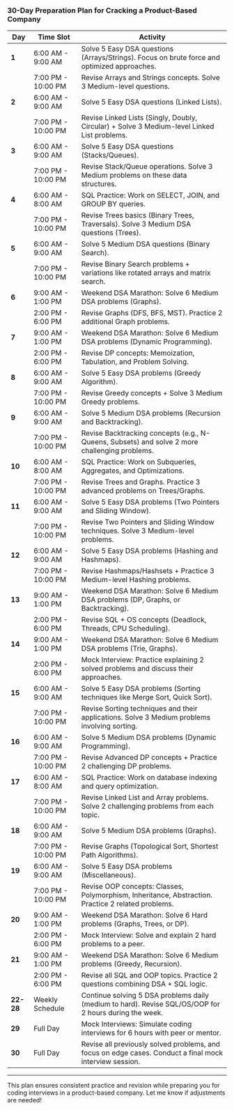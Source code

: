 ### **30-Day Preparation Plan for Cracking a Product-Based Company**

| **Day** | **Time Slot**         | **Activity**                                                                                                                                 |
|---------|-----------------------|---------------------------------------------------------------------------------------------------------------------------------------------|
| **1**   | 6:00 AM - 9:00 AM     | Solve 5 Easy DSA questions (Arrays/Strings). Focus on brute force and optimized approaches.                                                  |
|         | 7:00 PM - 10:00 PM    | Revise Arrays and Strings concepts. Solve 3 Medium-level questions.                                                                         |
| **2**   | 6:00 AM - 9:00 AM     | Solve 5 Easy DSA questions (Linked Lists).                                                                                                 |
|         | 7:00 PM - 10:00 PM    | Revise Linked Lists (Singly, Doubly, Circular) + Solve 3 Medium-level Linked List problems.                                                 |
| **3**   | 6:00 AM - 9:00 AM     | Solve 5 Easy DSA questions (Stacks/Queues).                                                                                                |
|         | 7:00 PM - 10:00 PM    | Revise Stack/Queue operations. Solve 3 Medium problems on these data structures.                                                           |
| **4**   | 6:00 AM - 8:00 AM     | SQL Practice: Work on SELECT, JOIN, and GROUP BY queries.                                                                                  |
|         | 7:00 PM - 10:00 PM    | Revise Trees basics (Binary Trees, Traversals). Solve 3 Medium DSA questions (Trees).                                                      |
| **5**   | 6:00 AM - 9:00 AM     | Solve 5 Medium DSA questions (Binary Search).                                                                                              |
|         | 7:00 PM - 10:00 PM    | Revise Binary Search problems + variations like rotated arrays and matrix search.                                                          |
| **6**   | 9:00 AM - 1:00 PM     | Weekend DSA Marathon: Solve 6 Medium DSA problems (Graphs).                                                                                |
|         | 2:00 PM - 6:00 PM     | Revise Graphs (DFS, BFS, MST). Practice 2 additional Graph problems.                                                                       |
| **7**   | 9:00 AM - 1:00 PM     | Weekend DSA Marathon: Solve 6 Medium DSA problems (Dynamic Programming).                                                                  |
|         | 2:00 PM - 6:00 PM     | Revise DP concepts: Memoization, Tabulation, and Problem Solving.                                                                          |
| **8**   | 6:00 AM - 9:00 AM     | Solve 5 Easy DSA problems (Greedy Algorithm).                                                                                              |
|         | 7:00 PM - 10:00 PM    | Revise Greedy concepts + Solve 3 Medium Greedy problems.                                                                                   |
| **9**   | 6:00 AM - 9:00 AM     | Solve 5 Medium DSA problems (Recursion and Backtracking).                                                                                  |
|         | 7:00 PM - 10:00 PM    | Revise Backtracking concepts (e.g., N-Queens, Subsets) and solve 2 more challenging problems.                                               |
| **10**  | 6:00 AM - 8:00 AM     | SQL Practice: Work on Subqueries, Aggregates, and Optimizations.                                                                           |
|         | 7:00 PM - 10:00 PM    | Revise Trees and Graphs. Practice 3 advanced problems on Trees/Graphs.                                                                     |
| **11**  | 6:00 AM - 9:00 AM     | Solve 5 Easy DSA problems (Two Pointers and Sliding Window).                                                                               |
|         | 7:00 PM - 10:00 PM    | Revise Two Pointers and Sliding Window techniques. Solve 3 Medium-level problems.                                                          |
| **12**  | 6:00 AM - 9:00 AM     | Solve 5 Easy DSA problems (Hashing and Hashmaps).                                                                                          |
|         | 7:00 PM - 10:00 PM    | Revise Hashmaps/Hashsets + Practice 3 Medium-level Hashing problems.                                                                       |
| **13**  | 9:00 AM - 1:00 PM     | Weekend DSA Marathon: Solve 6 Medium DSA problems (DP, Graphs, or Backtracking).                                                          |
|         | 2:00 PM - 6:00 PM     | Revise SQL + OS concepts (Deadlock, Threads, CPU Scheduling).                                                                              |
| **14**  | 9:00 AM - 1:00 PM     | Weekend DSA Marathon: Solve 6 Medium DSA problems (Trie, Graphs).                                                                          |
|         | 2:00 PM - 6:00 PM     | Mock Interview: Practice explaining 2 solved problems and discuss their approaches.                                                        |
| **15**  | 6:00 AM - 9:00 AM     | Solve 5 Easy DSA problems (Sorting techniques like Merge Sort, Quick Sort).                                                                |
|         | 7:00 PM - 10:00 PM    | Revise Sorting techniques and their applications. Solve 3 Medium problems involving sorting.                                               |
| **16**  | 6:00 AM - 9:00 AM     | Solve 5 Medium DSA problems (Dynamic Programming).                                                                                         |
|         | 7:00 PM - 10:00 PM    | Revise Advanced DP concepts + Practice 2 challenging DP problems.                                                                         |
| **17**  | 6:00 AM - 8:00 AM     | SQL Practice: Work on database indexing and query optimization.                                                                            |
|         | 7:00 PM - 10:00 PM    | Revise Linked List and Array problems. Solve 2 challenging problems from each topic.                                                      |
| **18**  | 6:00 AM - 9:00 AM     | Solve 5 Medium DSA problems (Graphs).                                                                                                     |
|         | 7:00 PM - 10:00 PM    | Revise Graphs (Topological Sort, Shortest Path Algorithms).                                                                                |
| **19**  | 6:00 AM - 9:00 AM     | Solve 5 Easy DSA problems (Miscellaneous).                                                                                                 |
|         | 7:00 PM - 10:00 PM    | Revise OOP concepts: Classes, Polymorphism, Inheritance, Abstraction. Practice 2 related problems.                                         |
| **20**  | 9:00 AM - 1:00 PM     | Weekend DSA Marathon: Solve 6 Hard problems (Graphs, Trees, or DP).                                                                       |
|         | 2:00 PM - 6:00 PM     | Mock Interview: Solve and explain 2 hard problems to a peer.                                                                              |
| **21**  | 9:00 AM - 1:00 PM     | Weekend DSA Marathon: Solve 6 Medium problems (Greedy, Recursion).                                                                        |
|         | 2:00 PM - 6:00 PM     | Revise all SQL and OOP topics. Practice 2 questions combining DSA + SQL logic.                                                            |
| **22-28**| Weekly Schedule       | Continue solving 5 DSA problems daily (medium to hard). Revise SQL/OS/OOP for 2 hours during the week.                                    |
| **29**  | Full Day              | Mock Interviews: Simulate coding interviews for 6 hours with peer or mentor.                                                              |
| **30**  | Full Day              | Revise all previously solved problems, and focus on edge cases. Conduct a final mock interview session.                                   |

---

This plan ensures consistent practice and revision while preparing you for coding interviews in a product-based company. Let me know if adjustments are needed!
